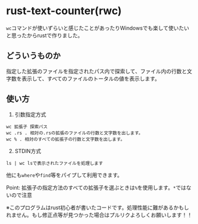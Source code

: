 # rust-text-counter(rwc)

`wc`コマンドが使いずらいと感じたことがあったりWindowsでも楽して使いたいと思ったからrustで作りました。

## どういうものか

指定した拡張のファイルを指定されたパス内で探索して、ファイル内の行数と文字数を表示して、すべてのファイルのトータルの値を表示します。

## 使い方

1. 引数指定方式
  ```
  wc 拡張子 探索パス
  wc .rs . 相対の.rsの拡張のファイルの行数と文字数を出します。
  wc % . 相対のすべての拡張子の行数と文字数を出します。
  ```

2. STDIN方式
  ```
  ls | wc lsで表示されたファイルを処理します
  ```

  他にも`where`や`find`等をパイプして利用できます。

Point: 拡張子の指定方法のすべての拡張子を選ぶときは`%`を使用します。`*`ではないので注意

※このプログラムはrust初心者が書いたコードです。処理性能に難があるかもしれません。もし修正点等が見つかった場合はプルリクよろしくお願いします！！
